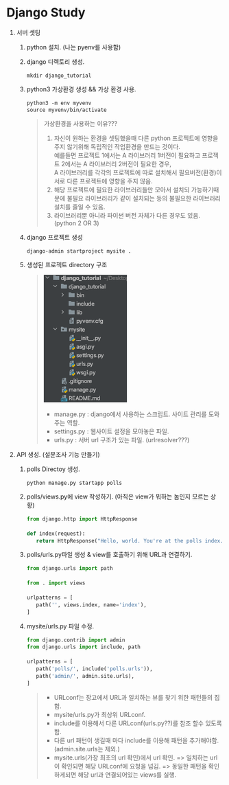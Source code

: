 Django Study
============

1. 서버 셋팅

    1. python 설치. (나는 pyenv를 사용함)
    
    2. django 디렉토리 생성.
        ```commandline
        mkdir django_tutorial       
        ```
   
    3. python3 가상환경 생성 && 가상 환경 사용.
        ```commandline
        python3 -m env myvenv
        source myvenv/bin/activate
        ```
   
        >가상환경을 사용하는 이유???<br>
        >1. 자신이 원하는 환경을 셋팅했을때 다른 python 프로젝트에 영향을 주지 않기위해 독립적인 작업환경을 만드는 것이다.<br>예를들면 프로젝트 1에서는 A 라이브러리 1버전이 필요하고 프로젝트 2에서는 A 라이브러리 2버전이 필요한 경우, <br>A 라이브러리를 각각의 프로젝트에 따로 설치해서 필요버전(환경)이 서로 다른 프로젝트에 영향을 주지 않음.
        >2. 해당 프로젝트에 필요한 라이브러리들만 모아서 설치되 가능하기때문에 불필요 라이브러리가 같이 설치되는 등의 불필요한 라이브러리설치를 줄일 수 있음.
        >3. 라이브러리뿐 아니라 파이썬 버전 자체가 다른 경우도 있음. (python 2 OR 3)
    
    4. django 프로젝트 생성
        ```commandline
        django-admin startproject mysite .
        ```
    
    5. 생성된 프로젝트 directory 구조   
        >![django 프로젝트 구조](./img/project_paths.png)        
        >- manage.py : django에서 사용하는 스크립트. 사이트 관리를 도와주는 역할.
        >- settings.py : 웹사이트 설정을 모아놓은 파일.
        >- urls.py : 서버 url 구조가 있는 파일. (urlresolver???)
        

2. API 생성. (설문조사 기능 만들기)

    1. polls Directoy 생성.
       ```commandline
       python manage.py startapp polls
       ```
       
    2. polls/views.py에 view 작성하기. (아직은 view가 뭐하는 놈인지 모르는 상황)
        ```python
        from django.http import HttpResponse
       
        def index(request):
           return HttpResponse("Hello, world. You're at the polls index.")
        ```
     
    3. polls/urls.py파일 생성 & view를 호출하기 위해 URL과 연결하기.
        ```python
        from django.urls import path

        from . import views

        urlpatterns = [
           path('', views.index, name='index'),
        ]   
        ```
       
    4. mysite/urls.py 파일 수정.
        ```python
        from django.contrib import admin
        from django.urls import include, path

        urlpatterns = [
           path('polls/', include('polls.urls')),
           path('admin/', admin.site.urls),
        ]
        ```
        >* URLconf는 장고에서 URL과 일치하는 뷰를 찾기 위한 패턴들의 집합.
        >* mysite/urls.py가 최상위 URLconf.
        >* include를 이용해서 다른 URLconf(urls.py??)를 참조 할수 있도록 함.
        >* 다른 url 패턴이 생길때 마다 include를 이용해 패턴을 추가해야함. (admin.site.urls는 제외.)
        >* mysite.urls(가장 최초의 url 확인)에서 url 확인. => 일치하는 url이 확인되면 해당 URLconf에 요청을 넘김. => 동일한 패턴을 확인하게되면 해당 url과 연결되어있는 views를 실행.